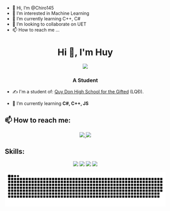 - 👋 Hi, I’m @Chiro145
- 👀 I’m interested in Machine Learning
- 🌱 I’m currently learning C++, C#
- 💞️ I’m looking to collaborate on UET
- 📫 How to reach me ...
<!---
Chiro145/Chiro145 is a ✨ special ✨ repository because its `README.md` (this file) appears on your GitHub profile.
You can click the Preview link to take a look at your changes.
--->
<h1 align="center">Hi 👋, I'm Huy</h1>
<p align="center"><img src="https://img.icons8.com/color/48/000000/vietnam-circular.png"/></p>
<h3 align="center">A Student</h3>

- ✍ I'm a student of: [Quy Don High School for the Gifted](http://thptchuyenlequydon.quangtri.edu.vn) (LQĐ).

- 🌱 I’m currently learning **C#, C++, JS**


## 📫 How to reach me:


<p align="center">
  <a href="https://www.facebook.com/chiro.jade.rain/" alt="Facebook">
    <img src="https://img.icons8.com/fluent/48/000000/facebook-new.png" target="_blank" />
  </a> 
  <a href="https://github.com/Chiro145" alt="Github">
    <img src="https://img.icons8.com/fluent/48/000000/github.png"/>
  </a>
</p>

## Skills:
<p align="center">
  <img src="https://img.icons8.com/color/48/000000/git.png"/>
  <img src="https://img.icons8.com/color/48/000000/github-2.png"/>
  <img src="https://img.icons8.com/color/48/000000/visual-studio-code-2019.png"/>
  <img src="https://img.icons8.com/color/48/000000/visual-studio-2019.png"/>
</p>

![snake gif](https://github.com/Chiro145/Chiro145/blob/main/github-contribution-grid-snake.svg)
